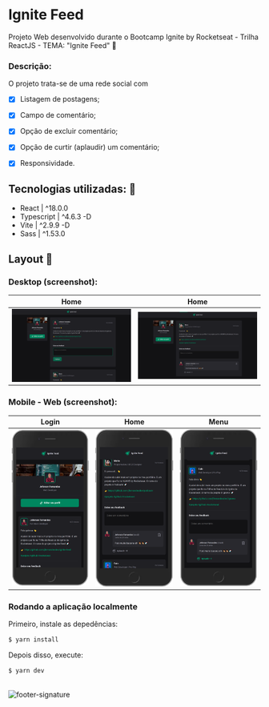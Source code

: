 # Ignite Feed
Projeto Web desenvolvido durante o Bootcamp Ignite by Rocketseat - Trilha ReactJS - TEMA: "Ignite Feed" 💬


### Descrição:
O projeto trata-se de uma rede social com 
- [x] Listagem de postagens;
- [x] Campo de comentário;
- [x] Opção de excluir comentário;
- [x] Opção de curtir (aplaudir) um comentário;
- [x] Responsividade.


## Tecnologias utilizadas: 🚀

- React | ^18.0.0
- Typescript | ^4.6.3 -D
- Vite | ^2.9.9 -D
- Sass | ^1.53.0

## Layout 🤩

### Desktop (screenshot):

| Home |Home |
| --- | --- |
| <img src="https://github.com/jfernandesdev/ignite-feed/blob/31fe96a8c8dedcc68c3ca889c90687e8f2ded67c/public/desktop-1.png" /> | <img src="https://github.com/jfernandesdev/ignite-feed/blob/31fe96a8c8dedcc68c3ca889c90687e8f2ded67c/public/desktop-2.png" /> | 


### Mobile - Web (screenshot):

| Login | Home | Menu | 
| --- | --- | --- |
| <img src="https://github.com/jfernandesdev/ignite-feed/blob/31fe96a8c8dedcc68c3ca889c90687e8f2ded67c/public/mobile-1.png" width='275px' /> | <img src="https://github.com/jfernandesdev/ignite-feed/blob/31fe96a8c8dedcc68c3ca889c90687e8f2ded67c/public/mobile-2.png" width='275px' /> | <img src="https://github.com/jfernandesdev/ignite-feed/blob/31fe96a8c8dedcc68c3ca889c90687e8f2ded67c/public/mobile-3.png" width='275px' /> |


###  Rodando a aplicação localmente
Primeiro, instale as depedências:
```sh
$ yarn install
```

Depois disso, execute:
```sh
$ yarn dev
```

<br>

<img src="https://i.ibb.co/Yckq764/footer-signature.png" alt="footer-signature" border="0"  width='400px' />

